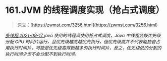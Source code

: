 <!--yml
category: 未分类
date: 0001-01-01 00:00:00
--->

# 161.JVM 的线程调度实现（抢占式调度）

> 原文：[https://zwmst.com/3256.html](https://zwmst.com/3256.html)

   [ *多线程* ](https://zwmst.com/%e5%a4%9a%e7%ba%bf%e7%a8%8b)*[ <time datetime="2021-09-18T00:23:58+08:00"> 2021-09-17 </time> ](https://zwmst.com/3256.html)  java 使用的线程调使用抢占式调度，Java 中线程会按优先级分配 CPU 时间片运行，且优先级越高越优先执行，但优先级高并不代表能独自占用执行时间片，可能是优先级高得到越多的执行时间片，反之，优先级低的分到的执行时间少但不会分配不到执行时间。*